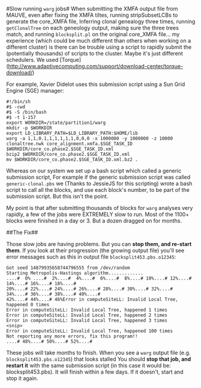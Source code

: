#Slow running `warg` jobs#
When submitting the XMFA output file from MAUVE, even after fixing the XMFA tiltes, 
running stripSubsetLCBs to generate the core_XMFA file, Inferring clonal genealogy three times, 
running `getClonalTree` on each geneology output, making sure the three trees match, 
and running `blocksplit.pl` on the original core_XMFA file...
my experience (which could be much different than others when working on a different cluster)
is there can be trouble using a script to rapidly submit the (potentially thousands) of 
scripts to the cluster. Maybe it's just different schedulers. We used [Torque] (http://www.adaptivecomputing.com/support/download-center/torque-download/)

For example, Xavier Didelot uses this submission script using a Sun Grid Engine (SGE) manager:
```
#!/bin/sh
#$ -cwd
#$ -S /bin/bash
#$ -t 1-157
export WORKDIR=/state/partition1/warg
mkdir -p $WORKDIR
export LD_LIBRARY_PATH=$LD_LIBRARY_PATH:$HOME/lib
warg -a 1,1,0.1,1,1,1,1,1,0,0,0 -x 1000000 -y 1000000 -z 10000 clonaltree.nwk core_alignment.xmfa.$SGE_TASK_ID   $WORKDIR/core_co.phase2.$SGE_TASK_ID.xml
bzip2 $WORKDIR/core_co.phase2.$SGE_TASK_ID.xml
mv $WORKDIR/core_co.phase2.$SGE_TASK_ID.xml.bz2 .
```

Whereas on our system we set up a bash script which called a generic submission script, For example if the generic submission script was called `generic-clonal.pbs` we (Thanks to JessieJS for this scripting) wrote a bash script to call all the blocks, and use each block's number, to be part of the submission script. But this isn't the point.

My point is that after submitting thousands of blocks for `warg` analyses very rapidly, a few of the jobs were EXTREMELY slow to run. Most of the 1100+ blocks were finished in a day or 3. But a dozen dragged on for months. 

##The Fix##

Those slow jobs are having problems. But you can **stop them, and re-start them**. 
If you look at their progression (the growing output file) you'll see error messages 
such as this in output file `blocksplit453.pbs.o12345`:
```
Got seed 14879935658744796555 from /dev/random
Starting Metropolis-Hastings algorithm.............
....#  0% ....#  2%....#  4%....#  6%....#  8%....# 10%....# 12%....# 14%....# 16%....# 18%....# 
20%....# 22%....# 24%....# 26%....# 28%....# 30%....# 32%....# 34%....# 36%....# 38%....# 40%....# 
42%....# 44%....# 46%Error in computeSiteLL: Invalid Local Tree, happened 0 times
Error in computeSiteLL: Invalid Local Tree, happened 1 times
Error in computeSiteLL: Invalid Local Tree, happened 2 times
Error in computeSiteLL: Invalid Local Tree, happened 3 times
<snip>
Error in computeSiteLL: Invalid Local Tree, happened 100 times
Not reporting any more errors, fix this program!!
....# 48%....# 50%....# 52%....# 
```

These jobs will take months to finish. When you see a `warg` output file (e.g. `blocksplit453.pbs.o12345`) that looks stalled 
You should **stop that job, and restart it** with the same submission script (in this case it would be:
blocksplit453.pbs). It will finish within a few days. If it doesn't, start and stop it again. 

